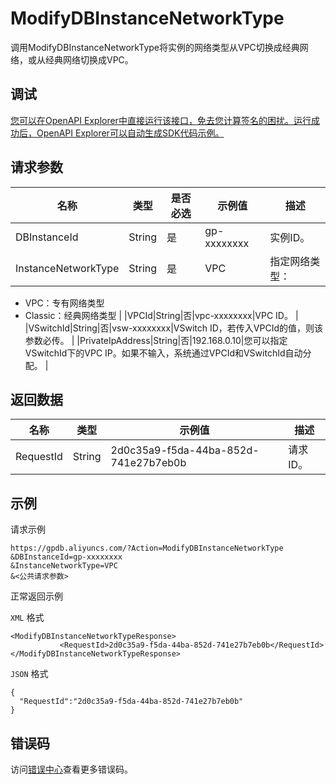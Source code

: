 # ModifyDBInstanceNetworkType

调用ModifyDBInstanceNetworkType将实例的网络类型从VPC切换成经典网络，或从经典网络切换成VPC。

## 调试

[您可以在OpenAPI Explorer中直接运行该接口，免去您计算签名的困扰。运行成功后，OpenAPI Explorer可以自动生成SDK代码示例。](https://api.aliyun.com/#product=gpdb&api=ModifyDBInstanceNetworkType&type=RPC&version=2016-05-03)

## 请求参数

|名称|类型|是否必选|示例值|描述|
|--|--|----|---|--|
|DBInstanceId|String|是|gp-xxxxxxxx|实例ID。 |
|InstanceNetworkType|String|是|VPC|指定网络类型：

 -   VPC：专有网络类型
-   Classic：经典网络类型 |
|VPCId|String|否|vpc-xxxxxxxx|VPC ID。 |
|VSwitchId|String|否|vsw-xxxxxxxx|VSwitch ID，若传入VPCId的值，则该参数必传。 |
|PrivateIpAddress|String|否|192.168.0.10|您可以指定VSwitchId下的VPC IP。如果不输入，系统通过VPCId和VSwitchId自动分配。 |

## 返回数据

|名称|类型|示例值|描述|
|--|--|---|--|
|RequestId|String|2d0c35a9-f5da-44ba-852d-741e27b7eb0b|请求ID。 |

## 示例

请求示例

```
https://gpdb.aliyuncs.com/?Action=ModifyDBInstanceNetworkType
&DBInstanceId=gp-xxxxxxxx
&InstanceNetworkType=VPC
&<公共请求参数>
```

正常返回示例

`XML` 格式

```
<ModifyDBInstanceNetworkTypeResponse>
           <RequestId>2d0c35a9-f5da-44ba-852d-741e27b7eb0b</RequestId>
</ModifyDBInstanceNetworkTypeResponse>
```

`JSON` 格式

```
{
  "RequestId":"2d0c35a9-f5da-44ba-852d-741e27b7eb0b"
}
```

## 错误码

访问[错误中心](https://error-center.aliyun.com/status/product/gpdb)查看更多错误码。

